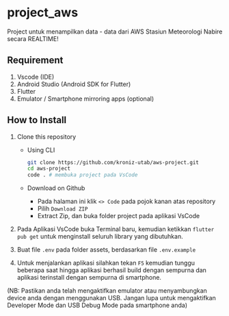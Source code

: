 # project_aws

Project untuk menampilkan data - data dari AWS Stasiun Meteorologi Nabire secara REALTIME!

## Requirement

1. Vscode (IDE)
2. Android Studio (Android SDK for Flutter)
3. Flutter
4. Emulator / Smartphone mirroring apps (optional)

## How to Install

1. Clone this repository

    - Using CLI
        
        ```sh
        git clone https://github.com/kroniz-utab/aws-project.git
        cd aws-project
        code . # membuka project pada VsCode
        ```

    - Download on Github
    
        - Pada halaman ini klik `<> Code` pada pojok kanan atas repository
        - Pilih `Download ZIP`
        - Extract Zip, dan buka folder project pada aplikasi VsCode

2. Pada Aplikasi VsCode buka Terminal baru, kemudian ketikkan `flutter pub get` untuk menginstall seluruh library yang dibutuhkan.

3. Buat file `.env` pada folder assets, berdasarkan file `.env.example`

4. Untuk menjalankan aplikasi silahkan tekan `F5` kemudian tunggu beberapa saat hingga aplikasi berhasil build dengan sempurna dan aplikasi terinstall dengan sempurna di smartphone. 

(NB: Pastikan anda telah mengaktifkan emulator atau menyambungkan device anda dengan menggunakan USB. Jangan lupa untuk mengaktifkan Developer Mode dan USB Debug Mode pada smartphone anda)
